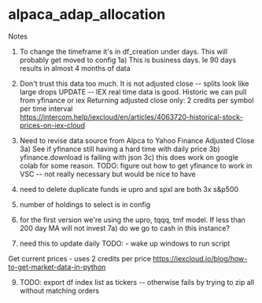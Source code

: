 # alpaca_adap_allocation

Notes 

1) To change the timeframe it's in df_creation under days. This will probably get moved to config 
    1a) This is business days. Ie 90 days results in almost 4 months of data 

2) Don't trust this data too much. It is not adjusted close -- splits look like large drops 
UPDATE -- IEX real time data is good. Historic we can pull from yfinance or iex 
Returning adjusted close only: 2 credits per symbol per time interval  
https://intercom.help/iexcloud/en/articles/4063720-historical-stock-prices-on-iex-cloud

3) Need to revise data source from Alpca to Yahoo Finance Adjusted Close 
    3a) See if yfinance still having a hard time with daily price 
    3b) yfinance.download is failing with json
    3c) this does work on google colab for some reason. 
TODO: figure out how to get yfinance to work in VSC -- not really necessary but would be nice to have

5) need to delete duplicate funds ie upro and spxl are both 3x s&p500 

6) number of holdings to select is in config 

7) for the first version we're using the upro, tqqq, tmf model. If less than 200 day MA will not invest 
    7a) do we go to cash in this instance? 

8) need this to update daily
TODO:    - wake up windows to run script 

Get current prices - uses 2 credits per price 
https://iexcloud.io/blog/how-to-get-market-data-in-python

9) TODO: export df index list as tickers -- otherwise fails by trying to zip all without matching orders 